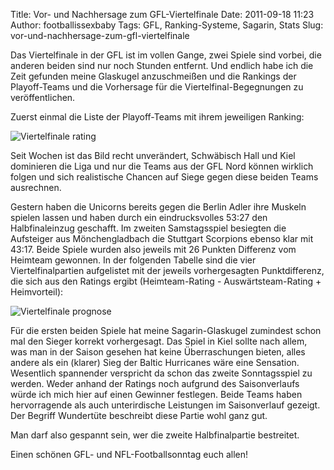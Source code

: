 Title: Vor- und Nachhersage zum GFL-Viertelfinale
Date: 2011-09-18 11:23
Author: footballissexbaby
Tags: GFL, Ranking-Systeme, Sagarin, Stats
Slug: vor-und-nachhersage-zum-gfl-viertelfinale

Das Viertelfinale in der GFL ist im vollen Gange, zwei Spiele sind
vorbei, die anderen beiden sind nur noch Stunden entfernt. Und endlich
habe ich die Zeit gefunden meine Glaskugel anzuschmeißen und die
Rankings der Playoff-Teams und die Vorhersage für die
Viertelfinal-Begegnungen zu veröffentlichen.

Zuerst einmal die Liste der Playoff-Teams mit ihrem jeweiligen Ranking:

![Viertelfinale rating][]

Seit Wochen ist das Bild recht unverändert, Schwäbisch Hall und Kiel
dominieren die Liga und nur die Teams aus der GFL Nord können wirklich
folgen und sich realistische Chancen auf Siege gegen diese beiden Teams
ausrechnen.

Gestern haben die Unicorns bereits gegen die Berlin Adler ihre Muskeln
spielen lassen und haben durch ein eindrucksvolles 53:27 den
Halbfinaleinzug geschafft. Im zweiten Samstagsspiel besiegten die
Aufsteiger aus Mönchengladbach die Stuttgart Scorpions ebenso klar mit
43:17. Beide Spiele wurden also jeweils mit 26 Punkten Differenz vom
Heimteam gewonnen. In der folgenden Tabelle sind die vier
Viertelfinalpartien aufgelistet mit der jeweils vorhergesagten
Punktdifferenz, die sich aus den Ratings ergibt (Heimteam-Rating -
Auswärtsteam-Rating + Heimvorteil):

![Viertelfinale prognose][]

Für die ersten beiden Spiele hat meine Sagarin-Glaskugel zumindest schon
mal den Sieger korrekt vorhergesagt. Das Spiel in Kiel sollte nach
allem, was man in der Saison gesehen hat keine Überraschungen bieten,
alles andere als ein (klarer) Sieg der Baltic Hurricanes wäre eine
Sensation. Wesentlich spannender verspricht da schon das zweite
Sonntagsspiel zu werden. Weder anhand der Ratings noch aufgrund des
Saisonverlaufs würde ich mich hier auf einen Gewinner festlegen. Beide
Teams haben hervorragende als auch unterirdische Leistungen im
Saisonverlauf gezeigt. Der Begriff Wundertüte beschreibt diese Partie
wohl ganz gut.

Man darf also gespannt sein, wer die zweite Halbfinalpartie bestreitet.

Einen schönen GFL- und NFL-Footballsonntag euch allen!

  [Viertelfinale rating]: |filename|/images/viertelfinale-rating1.png
    "viertelfinale-rating.png"
  [Viertelfinale prognose]: |filename|/images/viertelfinale-prognose1.png
    "viertelfinale-prognose.png"
